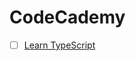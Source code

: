 # CodeCademy

-   [ ] [Learn TypeScript](https://www.codecademy.com/enrolled/courses/learn-typescript-fundamentals)
